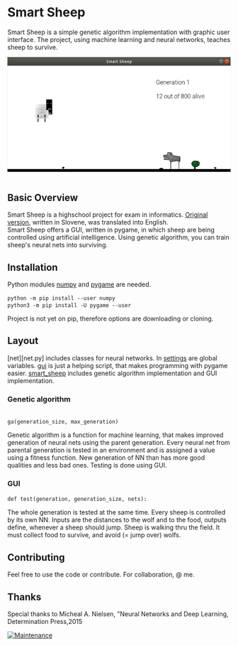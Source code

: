 # Smart Sheep 

Smart Sheep is a simple genetic algorithm implementation with graphic user interface. The project, using machine learning and neural networks, teaches sheep to survive. 

![Testing](wallpaper_Small.png)

## Basic Overview 

Smart Sheep is a highschool project for exam in informatics. [Original version](https://github.com/urhprimozic/inf_skg), written in Slovene, was translated into English.  
Smart Sheep offers a GUI, written in pygame, in which sheep are being controlled using artificial intelligence. Using genetic algorithm, you can train sheep's neural nets into surviving. 

## Installation 

Python modules [numpy](https://www.numpy.org/) and [pygame](https://www.pygame.org/news) are needed. 

``` 
python -m pip install --user numpy 
python3 -m pip install -U pygame --user 
``` 
Project is not yet on pip, therefore options are downloading or cloning. 

## Layout 

[net][net.py] includes classes for neural networks. In [settings](settings.py) are global variables. [gui](gui.py) is just a helping script, that makes programming with pygame easier. [smart_sheep](smart_sheep.py) includes genetic algorithm implementation and GUI implementation. 

### Genetic algorithm 

``` 

ga(generation_size, max_generation) 

``` 
Genetic algorithm is a function for machine learning, that makes improved generation of neural nets using the parent generation. Every neural net from parental generation is tested in an environment and is assigned a value using a fitness function. New generation of NN than has more good qualities and less bad ones. 
Testing is done using GUI. 

### GUI 

``` 
def test(generation, generation_size, nets): 
``` 
The whole generation is tested at the same time. Every sheep is controlled by its own NN. Inputs are the distances to the wolf and to the food, outputs define, whenever a sheep should jump. 
Sheep is walking thru the field. It must collect food to survive, and avoid (= jump over) wolfs. 

## Contributing   

Feel free to use the code or contribute. For collaboration, @ me. 

## Thanks 

Special thanks to Micheal A. Nielsen, "Neural Networks and Deep Learning, 
Determination Press,2015 

[![Maintenance](https://img.shields.io/badge/Maintained%3F-yes-green.svg)](https://GitHub.com/Naereen/StrapDown.js/graphs/commit-activity)  
